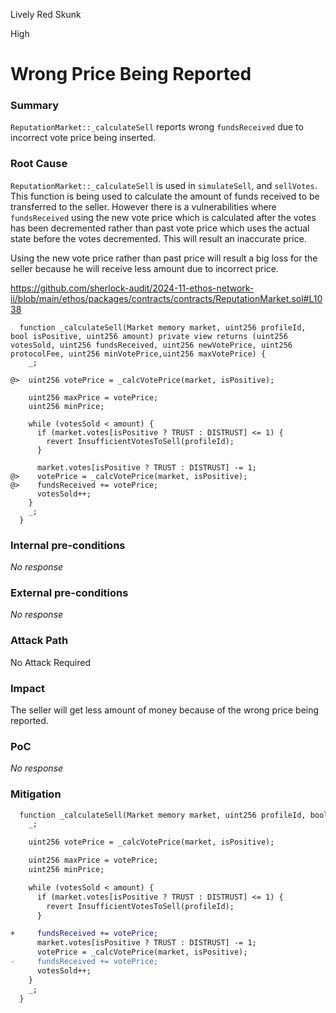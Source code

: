 Lively Red Skunk

High

# Wrong Price Being Reported

### Summary

`ReputationMarket::_calculateSell` reports wrong `fundsReceived` due to incorrect vote price being inserted.


### Root Cause

`ReputationMarket::_calculateSell` is used in `simulateSell`, and `sellVotes`. This function is being used to calculate the amount of funds received to be transferred to the seller. However there is a vulnerabilities where `fundsReceived` using the new vote price which is calculated after the votes has been decremented rather than past vote price which uses the actual state before the votes decremented. This will result an inaccurate price.

Using the new vote price rather than past price will result a big loss for the seller because he will receive less amount due to incorrect price.

https://github.com/sherlock-audit/2024-11-ethos-network-ii/blob/main/ethos/packages/contracts/contracts/ReputationMarket.sol#L1038

```solidity
  function _calculateSell(Market memory market, uint256 profileId, bool isPositive, uint256 amount) private view returns (uint256 votesSold, uint256 fundsReceived, uint256 newVotePrice, uint256 protocolFee, uint256 minVotePrice,uint256 maxVotePrice) {
    _;

@>  uint256 votePrice = _calcVotePrice(market, isPositive);

    uint256 maxPrice = votePrice;
    uint256 minPrice;

    while (votesSold < amount) {
      if (market.votes[isPositive ? TRUST : DISTRUST] <= 1) {
        revert InsufficientVotesToSell(profileId);
      }

      market.votes[isPositive ? TRUST : DISTRUST] -= 1;
@>    votePrice = _calcVotePrice(market, isPositive);
@>    fundsReceived += votePrice;
      votesSold++;
    }
    _;
  }
```

### Internal pre-conditions

_No response_

### External pre-conditions

_No response_

### Attack Path

No Attack Required

### Impact

The seller will get less amount of money because of the wrong price being reported.


### PoC

_No response_

### Mitigation

```diff
  function _calculateSell(Market memory market, uint256 profileId, bool isPositive, uint256 amount) private view returns (uint256 votesSold, uint256 fundsReceived, uint256 newVotePrice, uint256 protocolFee, uint256 minVotePrice,uint256 maxVotePrice) {
    _;

    uint256 votePrice = _calcVotePrice(market, isPositive);

    uint256 maxPrice = votePrice;
    uint256 minPrice;

    while (votesSold < amount) {
      if (market.votes[isPositive ? TRUST : DISTRUST] <= 1) {
        revert InsufficientVotesToSell(profileId);
      }

+     fundsReceived += votePrice;
      market.votes[isPositive ? TRUST : DISTRUST] -= 1;
      votePrice = _calcVotePrice(market, isPositive);
-     fundsReceived += votePrice;
      votesSold++;
    }
    _;
  }
```